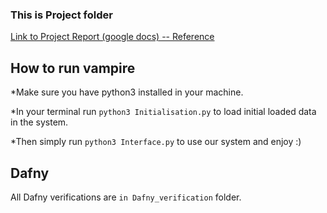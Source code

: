 <h3>This is Project folder</h3>

[Link to Project Report (google docs) -- Reference](https://docs.google.com/document/d/1Y9LZhM-Q5owPUjrxbFat2fEviKsaEtMNvAl9pOE5V_4/edit?usp=sharing)


<h2>How to run vampire</h2>

*Make sure you have python3 installed in your machine.

*In your terminal run `python3 Initialisation.py` to load initial loaded data in the system.

*Then simply run `python3 Interface.py` to use our system and enjoy :)

<h2>Dafny </h2>

All Dafny verifications are `in Dafny_verification` folder.
